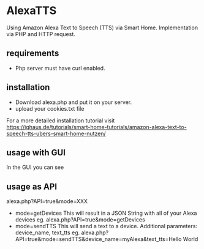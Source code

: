 # AlexaTTS
Using Amazon Alexa Text to Speech (TTS) via Smart Home. Implementation via PHP and HTTP request.

## requirements
- Php server must have curl enabled.

## installation
- Download alexa.php and put it on your server.
- upload your cookies.txt file

For a more detailed installation tutorial visit https://iqhaus.de/tutorials/smart-home-tutorials/amazon-alexa-text-to-speech-tts-ubers-smart-home-nutzen/


## usage with GUI
In the GUI you can see 

## usage as API
alexa.php?API=true&mode=XXX
- mode=getDevices
  This will result in a JSON String with all of your Alexa devices
  eg. alexa.php?API=true&mode=getDevices
- mode=sendTTS
  This will send a text to a device.
  Additional parameters: device_name, text_tts
  eg. alexa.php?API=true&mode=sendTTS&device_name=myAlexa&text_tts=Hello World
  
